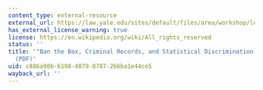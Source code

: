 ```yaml
---
content_type: external-resource
external_url: https://law.yale.edu/sites/default/files/area/workshop/leo/leo16_starr.pdf
has_external_license_warning: true
license: https://en.wikipedia.org/wiki/All_rights_reserved
status: ''
title: '"Ban the Box, Criminal Records, and Statistical Discrimination: A Field Experiment."
  (PDF)'
uid: c886a90b-6198-4879-8787-266ba1e44ce5
wayback_url: ''
---
```

